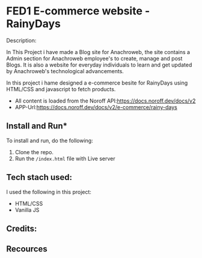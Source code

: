 # FED1 E-commerce website - RainyDays

Description:

In This Project i have made a Blog site for Anachroweb, the site contains a Admin section for Anachroweb employee's to create, manage and post Blogs. It is also a website for everyday individuals to learn and get updated by Anachroweb's technological advancements.

In this project i hame designed a e-commerce besite for RainyDays using HTML/CSS and javascript to fetch products. 

- All content is loaded from the Noroff API:https://docs.noroff.dev/docs/v2 
- APP-Url:https://docs.noroff.dev/docs/v2/e-commerce/rainy-days


## Install and Run\*

To install and run, do the following:
1. Clone the repo.
2. Run the `/index.html` file with  Live server

## Tech stach used:

I used the following in this project:
- HTML/CSS
- Vanilla JS

## Credits:

## Recources




